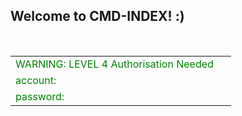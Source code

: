 ## Welcome to CMD-INDEX!  :)
<br>
<table width="800" border="0">
  <tbody>
	  <tr>
		<td><font color="green" style="黑体" >WARNING: LEVEL 4 Authorisation Needed</font></td>
      <td>&nbsp;</td>
    </tr>
    <tr>
		<td><font color="green" style="黑体">account:</font></td>
      <td>&nbsp;</td>
    </tr>
    <tr>
      <td><font color="green" style="黑体" >password:</font></td>
      <td>&nbsp;</td>
    </tr>
  </tbody>
</table>
